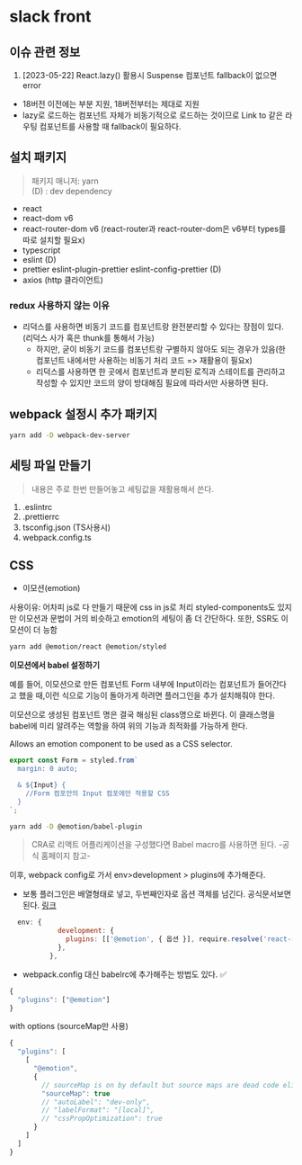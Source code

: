 # slack front

## 이슈 관련 정보

1. [2023-05-22] React.lazy() 활용시 Suspense 컴포넌트 fallback이 없으면 error

- 18버전 이전에는 부분 지원, 18버전부터는 제대로 지원
- lazy로 로드하는 컴포넌트 자체가 비동기적으로 로드하는 것이므로 Link to 같은 라우팅 컴포넌트를 사용할 때 fallback이 필요하다.

## 설치 패키지

> 패키지 매니저: yarn  
> (D) : dev dependency

- react
- react-dom v6
- react-router-dom v6 (react-router과 react-router-dom은 v6부터 types를 따로 설치할 필요x)
- typescript
- eslint (D)
- prettier eslint-plugin-prettier eslint-config-prettier (D)
- axios (http 클라이언트)

### redux 사용하지 않는 이유

- 리덕스를 사용하면 비동기 코드를 컴포넌트랑 완전분리할 수 있다는 장점이 있다.(리덕스 사가 혹은 thunk를 통해서 가능)
  - 하지만, 굳이 비동기 코드를 컴포넌트랑 구별하지 않아도 되는 경우가 있음(한 컴포넌트 내에서만 사용하는 비동기 처리 코드 => 재활용이 필요x)
  - 리덕스를 사용하면 한 곳에서 컴포넌트과 분리된 로직과 스테이트를 관리하고 작성할 수 있지만 코드의 양이 방대해짐 필요에 따라서만 사용하면 된다.

## webpack 설정시 추가 패키지

```bash
yarn add -D webpack-dev-server
```

## 세팅 파일 만들기

> 내용은 주로 한번 만들어놓고 세팅값을 재활용해서 쓴다.

1. .eslintrc
2. .prettierrc
3. tsconfig.json (TS사용시)
4. webpack.config.ts

## CSS

- 이모션(emotion)

사용이유: 어차피 js로 다 만들기 때문에 css in js로 처리
styled-components도 있지만 이모션과 문법이 거의 비슷하고 emotion의 세팅이 좀 더 간단하다. 또한, SSR도 이모션이 더 능함

```bash
yarn add @emotion/react @emotion/styled
```

<b>이모션에서 babel 설정하기</b>

예를 들어, 이모션으로 만든 컴포넌트 Form 내부에 Input이라는 컴포넌트가 들어간다고 했을 때,이런 식으로 기능이 돌아가게 하려면 플러그인을 추가 설치해줘야 한다.

이모션으로 생성된 컴포넌트 명은 결국 해싱된 class명으로 바뀐다.
이 클래스명을 babel에 미리 알려주는 역할을 하여 위의 기능과 최적화를 가능하게 한다.

Allows an emotion component to be used as a CSS selector.

```javascript
export const Form = styled.from`
  margin: 0 auto;

  & ${Input} {
    //Form 컴포안의 Input 컴포에만 적용할 CSS
  }
`;
```

```bash
yarn add -D @emotion/babel-plugin
```

> CRA로 리액트 어플리케이션을 구성했다면 Babel macro를 사용하면 된다. -공식 홈페이지 참고-

이후, webpack config로 가서 env>development > plugins에 추가해준다.

- 보통 플러그인은 배열형태로 넣고, 두번째인자로 옵션 객체를 넘긴다. 공식문서보면 된다. [링크](https://emotion.sh/docs/@emotion/babel-plugin)

```javascript
  env: {
            development: {
              plugins: [['@emotion', { 옵션 }], require.resolve('react-refresh/babel')],
            },
          },
```

- webpack.config 대신 babelrc에 추가해주는 방법도 있다. ✅

```javascript
{
  "plugins": ["@emotion"]
}
```

with options (sourceMap만 사용)

```javascript
{
  "plugins": [
    [
      "@emotion",
      {
        // sourceMap is on by default but source maps are dead code eliminated in production
        "sourceMap": true
        // "autoLabel": "dev-only",
        // "labelFormat": "[local]",
        // "cssPropOptimization": true
      }
    ]
  ]
}

```
